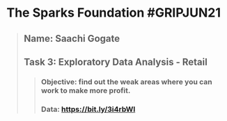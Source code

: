 # The Sparks Foundation #GRIPJUN21

> ## Name: Saachi Gogate
> ## Task 3: Exploratory Data Analysis - Retail
>> ### Objective: find out the weak areas where you can work to make more profit. 
>> ### Data: https://bit.ly/3i4rbWl
